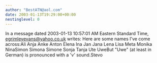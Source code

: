 ```yaml
---
author: "BestATN@aol.com"
date: 2003-01-13T19:29:00+00:00
nestinglevel: 0
---
```

In a message dated 2003-01-13 10:57:01 AM Eastern Standard Time, [egrimleyevans@yahoo.co.uk](mailto://egrimleyevans@yahoo.co.uk) writes:
Here are some names I've come across:Ali Anja Anke Anton Elena Ina Jan Jana Lena Lisa Meta Monika NinaSimon Simona Simone Sonja Tanja Ute UweBut "Uwe" (at least in German) is pronounced with a 'v' sound.Stevo